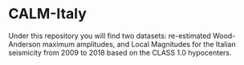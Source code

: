 # CALM-Italy
Under this repository you will find two datasets: re-estimated Wood-Anderson maximum amplitudes, and Local Magnitudes for the Italian seismicity from 2009 to 2018 based on the CLASS 1.0 hypocenters.
